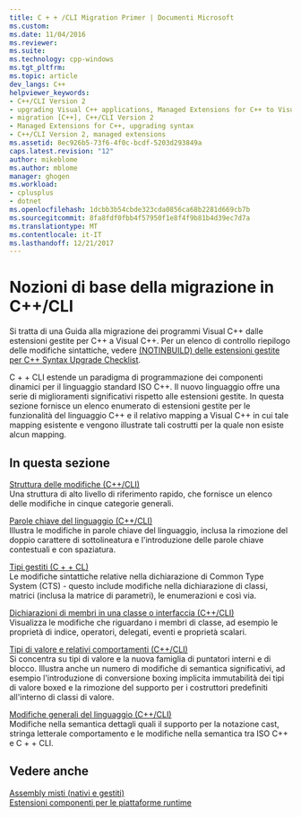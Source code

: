 ```yaml
---
title: C + + /CLI Migration Primer | Documenti Microsoft
ms.custom: 
ms.date: 11/04/2016
ms.reviewer: 
ms.suite: 
ms.technology: cpp-windows
ms.tgt_pltfrm: 
ms.topic: article
dev_langs: C++
helpviewer_keywords:
- C++/CLI Version 2
- upgrading Visual C++ applications, Managed Extensions for C++ to Visual C++ 2005 syntax
- migration [C++], C++/CLI Version 2
- Managed Extensions for C++, upgrading syntax
- C++/CLI Version 2, managed extensions
ms.assetid: 8ec926b5-73f6-4f0c-bcdf-5203d293849a
caps.latest.revision: "12"
author: mikeblome
ms.author: mblome
manager: ghogen
ms.workload:
- cplusplus
- dotnet
ms.openlocfilehash: 1dcbb3b54cbde323cda0856ca68b2281d669cb7b
ms.sourcegitcommit: 8fa8fdf0fbb4f57950f1e8f4f9b81b4d39ec7d7a
ms.translationtype: MT
ms.contentlocale: it-IT
ms.lasthandoff: 12/21/2017
---
```

# <a name="ccli-migration-primer"></a>Nozioni di base della migrazione in C++/CLI
Si tratta di una Guida alla migrazione dei programmi Visual C++ dalle estensioni gestite per C++ a Visual C++. Per un elenco di controllo riepilogo delle modifiche sintattiche, vedere [(NOTINBUILD) delle estensioni gestite per C++ Syntax Upgrade Checklist](http://msdn.microsoft.com/en-us/edbded88-7ef3-4757-bd9d-b8f48ac2aada).  
  
 C + + CLI estende un paradigma di programmazione dei componenti dinamici per il linguaggio standard ISO C++. Il nuovo linguaggio offre una serie di miglioramenti significativi rispetto alle estensioni gestite. In questa sezione fornisce un elenco enumerato di estensioni gestite per le funzionalità del linguaggio C++ e il relativo mapping a Visual C++ in cui tale mapping esistente e vengono illustrate tali costrutti per la quale non esiste alcun mapping.  
  
## <a name="in-this-section"></a>In questa sezione  
 [Struttura delle modifiche (C++/CLI)](../dotnet/outline-of-changes-cpp-cli.md)  
 Una struttura di alto livello di riferimento rapido, che fornisce un elenco delle modifiche in cinque categorie generali.  
  
 [Parole chiave del linguaggio (C++/CLI)](../dotnet/language-keywords-cpp-cli.md)  
 Illustra le modifiche in parole chiave del linguaggio, inclusa la rimozione del doppio carattere di sottolineatura e l'introduzione delle parole chiave contestuali e con spaziatura.  
  
 [Tipi gestiti (C + + CL)](../dotnet/managed-types-cpp-cl.md)  
 Le modifiche sintattiche relative nella dichiarazione di Common Type System (CTS) - questo include modifiche nella dichiarazione di classi, matrici (inclusa la matrice di parametri), le enumerazioni e così via.  
  
 [Dichiarazioni di membri in una classe o interfaccia (C++/CLI)](../dotnet/member-declarations-within-a-class-or-interface-cpp-cli.md)  
 Visualizza le modifiche che riguardano i membri di classe, ad esempio le proprietà di indice, operatori, delegati, eventi e proprietà scalari.  
  
 [Tipi di valore e relativi comportamenti (C++/CLI)](../dotnet/value-types-and-their-behaviors-cpp-cli.md)  
 Si concentra su tipi di valore e la nuova famiglia di puntatori interni e di blocco. Illustra anche un numero di modifiche di semantica significativi, ad esempio l'introduzione di conversione boxing implicita immutabilità dei tipi di valore boxed e la rimozione del supporto per i costruttori predefiniti all'interno di classi di valore.  
  
 [Modifiche generali del linguaggio (C++/CLI)](../dotnet/general-language-changes-cpp-cli.md)  
 Modifiche nella semantica dettagli quali il supporto per la notazione cast, stringa letterale comportamento e le modifiche nella semantica tra ISO C++ e C + + CLI.  
  
## <a name="see-also"></a>Vedere anche  
 [Assembly misti (nativi e gestiti)](../dotnet/mixed-native-and-managed-assemblies.md)   
 [Estensioni componenti per le piattaforme runtime](../windows/component-extensions-for-runtime-platforms.md)